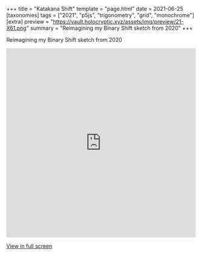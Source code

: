 +++
title = "Katakana Shift"
template = "page.html"
date = 2021-06-25
[taxonomies]
tags = ["2021", "p5js", "trigonometry", "grid", "monochrome"]
[extra]
preview = "https://vault.holocryptic.xyz/assets/img/preview/21-X61.png"
summary = "Reimagining my Binary Shift sketch from 2020"
+++

Reimagining my Binary Shift sketch from 2020

<embed
type="text/html"
src="https://vault.holocryptic.xyz/src/2021/21-X61"
width="500"
height="500"
/>

<a target=_blank href="https://vault.holocryptic.xyz/src/2021/21-X61">View in full screen</a>
